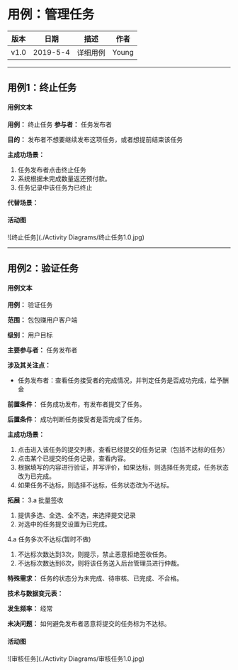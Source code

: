# 用例：管理任务

| 版本 |   日期    | 描述 |  作者   |
| :--: | :-------: | :--: | :-----: |
| v1.0 | 2019-5-4 | 详细用例 | Young |

---

## 用例1：终止任务
#### 用例文本
**用例：** 终止任务
**参与者：** 任务发布者

**目的：** 发布者不想要继续发布这项任务，或者想提前结束该任务

**主成功场景：**
1. 任务发布者点击终止任务
2. 系统根据未完成数量返还预付款。
3. 任务记录中该任务为已终止

**代替场景：**

#### 活动图

![终止任务](./Activity Diagrams/终止任务1.0.jpg)

---
## 用例2：验证任务
#### 用例文本
**用例：** 验证任务

**范围：** 包包赚用户客户端

**级别：** 用户目标

**主要参与者：** 任务发布者

**涉及其关注点：**

- 任务发布者：查看任务接受者的完成情况，并判定任务是否成功完成，给予酬金

**前置条件：**
任务成功发布，有发布者提交了任务。

**后置条件：**
成功判断任务接受者是否完成了任务。

**主成功场景：**
1. 点击进入该任务的提交列表，查看已经提交的任务记录（包括不达标的任务）
2. 点击某个已提交的任务记录，查看内容。
3. 根据填写的内容进行验证，并写评价，如果达标，则选择任务完成，任务状态改为已完成。
4. 如果任务不达标，则选择不达标，任务状态改为不达标。

**拓展：**
3.a 批量签收
   1. 提供多选、全选、全不选，来选择提交记录
   2. 对选中的任务提交设置为已完成。

4.a 任务多次不达标(暂时不做)
   1. 不达标次数达到3次，则提示，禁止恶意拒绝签收任务。
   2. 不达标次数达到6次，则将该任务送入后台管理员进行仲裁。

**特殊需求：**
任务的状态分为未完成、待审核、已完成、不合格。

**技术与数据变元表：**

**发生频率：** 经常

**未决问题：**
如何避免发布者恶意将提交的任务标为不达标。

#### 活动图

![审核任务](./Activity Diagrams/审核任务1.0.jpg)